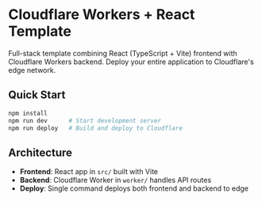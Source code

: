 # Cloudflare Workers + React Template

Full-stack template combining React (TypeScript + Vite) frontend with Cloudflare Workers backend. Deploy your entire application to Cloudflare's edge network.

## Quick Start

```bash
npm install
npm run dev      # Start development server
npm run deploy   # Build and deploy to Cloudflare
```

## Architecture

- **Frontend**: React app in `src/` built with Vite
- **Backend**: Cloudflare Worker in `worker/` handles API routes
- **Deploy**: Single command deploys both frontend and backend to edge

